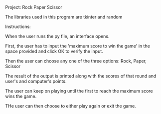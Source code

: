 Project: Rock Paper Scissor

The libraries used in this program are tkinter and random

Instructions:

When the user runs the py file, an interface opens.

First, the user has to input the 'maximum score to win the game' in the space provided and click OK to verify the input.

Then the user can choose any one of the three options: Rock, Paper, Scissor

The result of the output is printed along with the scores of that round and user's and computer's points.

The user can keep on playing until the first to reach the maximum score wins the game.

THe user can then choose to either play again or exit the game.
